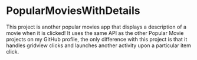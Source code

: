 # PopularMoviesWithDetails
This project is another popular movies app that displays a description of a movie when it is clicked!
It uses the same API as the other Popular Movie projects on my GitHub profile, the only difference with this project is that it handles gridview clicks 
and launches another activity upon a particular item click.
